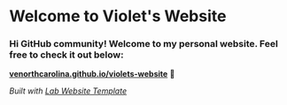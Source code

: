 
# Welcome to Violet's Website

### Hi GitHub community! Welcome to my personal website. Feel free to check it out below:

**[venorthcarolina.github.io/violets-website](https://venorthcarolina.github.io/violets-website)** 🚀

_Built with [Lab Website Template](https://greene-lab.gitbook.io/lab-website-template-docs)_
